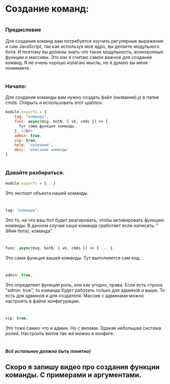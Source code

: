 # Создание команд:
#
### Предисловие
  Для создания команд вам потребуется изучить регулярные выражения и сам JavaScript, так как используя моё ядро, вы делаете модульного бота. И поэтому вы должны знать что такое модульность, асинхронные функции и массивы. Это как я считаю самое важное для создание команд.
  Я не очень хорошо излагаю мысль, но я думаю вы меня понимаете.
#
### Начало:
Для создания команды вам нужно создать файл (название).js в папке cmds.
Открыть и использовать этот шаблон:

```js
module.exports = {
    tag: "команда",
    func: async(msg, botN, { vk, cmds }) => {
      Тут сама функция команды..
    }, </br>
    admin: true,
    vip: true,
    help: 'название',
    desc: 'описание команды'
}
```
#
### Давайте разбираться.

```js
module.exports = {...}
```

Это экспорт объекта нашей команды.
#
```js
tag: "команда",
```

Это то, на что ваш бот будет реагировать, чтобы активировать функцию команды. В данном случае наша команда сработает если написать: "(Имя бота), команда".
#
```js
func: async(msg, botN, { vk, cmds }) => { ... },
```

Это сама функция вашей команды. Тут выполняется сам код.
#
```js
admin: true,
```

Это определяет функции роль, или как угодно, права. Если есть строка "admin: true", то команда будет работать только для админов и выше. То есть для админов и для создателя. Массив с админами можно настроить в файле конфигурации.
#
```js
vip: true,
```

Это тоже самео что и админ. Но с випами. Эдакая небольшая система ролей. Настроить випов так же можно в конфиге.
#
##### Всё остальное должно быть понятно)

## Скоро я запишу видео про создания функции команды. С примерами и аргументами.
